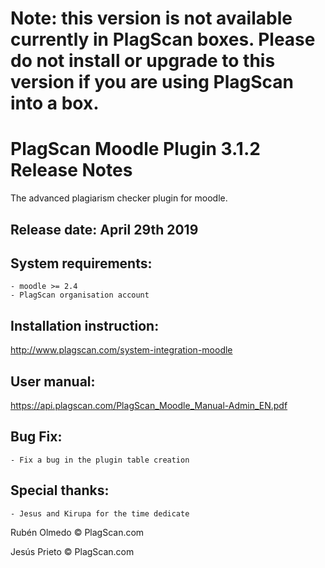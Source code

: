 # Note: this version is not available currently in PlagScan boxes. Please do not install or upgrade to this version if you are using PlagScan into a box. 

# PlagScan Moodle Plugin 3.1.2 Release Notes

The advanced plagiarism checker plugin for moodle.

Release date: April 29th 2019
-------------

System requirements:
--------------------

    - moodle >= 2.4
    - PlagScan organisation account

Installation instruction:
-------------------------

http://www.plagscan.com/system-integration-moodle

User manual:
------------

https://api.plagscan.com/PlagScan_Moodle_Manual-Admin_EN.pdf

Bug Fix:
--------

    - Fix a bug in the plugin table creation

Special thanks:
---------------

    - Jesus and Kirupa for the time dedicate

Rubén Olmedo © PlagScan.com

Jesús Prieto © PlagScan.com
